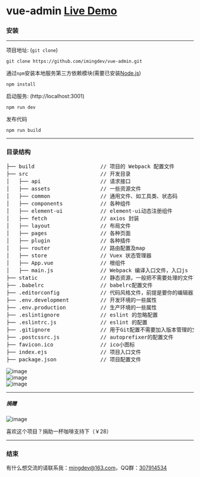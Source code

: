 # vue-admin [Live Demo](http://vue-admin.js.org)

### 安装

***
项目地址: (`git clone`)
```shell
git clone https://github.com/imingdev/vue-admin.git
```
通过`npm`安装本地服务第三方依赖模块(需要已安装[Node.js](https://nodejs.org/))

```
npm install
```
启动服务: (http://localhost:3001)

```
npm run dev
```
发布代码

```
npm run build
```
***
### 目录结构
<pre>
├── build                     // 项目的 Webpack 配置文件
├── src                       // 开发目录
│   ├── api                   // 请求接口
│   ├── assets                // 一些资源文件
│   ├── common                // 通用文件、如工具类、状态码
│   ├── components            // 各种组件
│   ├── element-ui            // element-ui动态注册组件
│   ├── fetch                 // axios 封装
│   ├── layout                // 布局文件
│   ├── pages                 // 各种页面
│   ├── plugin                // 各种插件
│   ├── router                // 路由配置及map
│   ├── store                 // Vuex 状态管理器
│   ├── App.vue               // 根组件
│   ├── main.js               // Webpack 编译入口文件，入口js
├── static                    // 静态资源，一般把不需要处理的文件可以放这里
├── .babelrc                  // babelrc配置文件
├── .editorconfig             // 代码风格文件，前提是要你的编辑器支持
├── .env.development          // 开发环境的一些属性
├── .env.production           // 生产环境的一些属性
├── .eslintignore             // eslint 的忽略配置
├── .eslintrc.js              // eslint 的配置
├── .gitignore                // 用于Git配置不需要加入版本管理的文件
├── .postcssrc.js             // autoprefixer的配置文件
├── favicon.ico               // ico小图标
├── index.ejs                 // 项目入口文件
├── package.json              // 项目配置文件
</pre>

![image](https://raw.githubusercontent.com/imingdev/vue-admin/images/images_1.jpg)
<br />
![image](https://raw.githubusercontent.com/imingdev/vue-admin/images/images_2.jpg)
<br />
![image](https://raw.githubusercontent.com/imingdev/vue-admin/images/images_3.jpg)
***
##### 捐赠
![image](https://raw.githubusercontent.com/imingdev/vue-admin/images/images_4.jpg)

喜欢这个项目？捐助一杯咖啡支持下（￥28）
***
### 结束

有什么想交流的请联系我：[mingdev@163.com](mailto:mingdev@163.com)，QQ群：[307914534](https://jq.qq.com/?_wv=1027&k=46l9UkQ)
